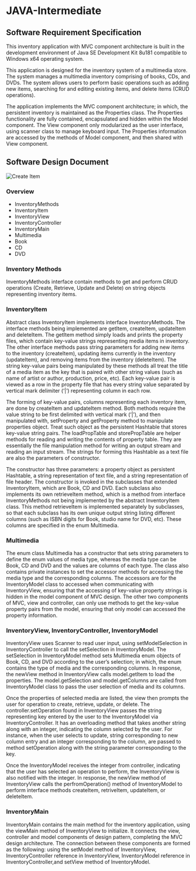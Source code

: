 # JAVA-Intermediate
## Software Requirement Specification
This inventory application with MVC component architecture is built in the development environment of Java SE Development Kit 8u181 compatible to Windows x64 operating system. 

This application is designed for the inventory system of a multimedia store. The system manages a multimedia inventory comprising of books, CDs, and DVDs. The system allows users to perform basic operations such as adding new items, searching for and editing existing items, and delete items (CRUD operations). 

The application implements the MVC component architecture; in which, the persistent inventory is maintained as the Properties class. The Properties functionality are fully contained, encapsulated and hidden within the Model component. The View component only modularized as the user interface, using scanner class to manage keyboard input. The Properties information are accessed by the methods of Model component, and then shared with View component.
## Software Design Document
![Create Item](https://i.imgur.com/wZSM4DK.jpg)
### Overview
- InventoryMethods
- InventoryItem
- InventoryView
- InventoryController
- InventoryMain
- Multimedia
- Book
- CD
- DVD
### Inventory Methods
InventoryMethods interface contain methods to get and perform CRUD operations (Create, Retrieve, Update and Delete) on string objects representing inventory items.
### InventoryItem
Abstract class InventoryItem implements interface InventoryMethods. The interface methods being implemented are getItem, createItem, updateItem and deleteItem. The getItem method simply loads and prints the property files, which contain key-value strings representing media items in inventory. The other interface methods pass string parameters for adding new items to the inventory (createItem), updating items currently in the inventory (updateItem), and removing items from the inventory (deleteItem). The string key-value pairs being manipulated by these methods all treat the title of a media item as the key that is paired with other string values (such as name of artist or author, production, price, etc). Each key-value pair is viewed as a row in the property file that has every string value separated by vertical mark delimiter (‘|’) representing column in each row. 

The forming of key-value pairs, columns representing each inventory item, are done by createItem and updateItem method. Both methods require the value string to be first delimited with vertical mark (‘|’), and then manipulated with, setProperty and getProperty method to manipulate properties object. Treat such object as the persistent Hashtable that stores key-value string pairs. The loadPropTable and storePropTable are helper methods for reading and writing the contents of property table. They are essentially the file manipulation method for writing an output stream and reading an input stream. The strings for forming this Hashtable as a text file are also the parameters of constructor.  

The constructor has three parameters: a property object as persistent Hashtable, a string representation of text file, and a string representation of file header. The constructor is invoked in the subclasses that extended InventoryItem, which are Book, CD and DVD. Each subclass also implements its own retrieveItem method, which is a method from interface InventoryMethods not being implemented by the abstract InventoryItem class. This method retrieveItem is implemented separately by subclasses, so that each subclass has its own unique output string listing different columns (such as ISBN digits for Book, studio name for DVD, etc). These columns are specified in the enum Multimedia.

### Multimedia
The enum class Multimedia has a constructor that sets string parameters to define the enum values of media type, whereas the media type can be Book, CD and DVD and the values are columns of each type. The class also contains private instances to set the accessor methods for accessing the media type and the corresponding columns. The accessors are for the InventoryModel class to accessed when communicating with InventoryView, ensuring that the accessing of key-value property strings is hidden in the model component of MVC design. The other two components of MVC, view and controller, can only use methods to get the key-value property pairs from the model, ensuring that only model can accessed the property information.

### InventoryView, InventoryController, InventoryModel
InventoryView uses Scanner to read user input, using setModelSelection in InventoryController to call the setSelection in InventoryModel. The setSelection in InventoryModel method sets Multimedia enum objects of Book, CD, and DVD according to the user’s selection; in which, the enum contains the type of media and the corresponding columns. In response, the newView method in InventoryView calls model.getItem to load the properties. The model.getSelection and model.getColumns are called from InventoryModel class to pass the user selection of media and its columns.

Once the properties of selected media are listed, the view then prompts the user for operation to create, retrieve, update, or delete. The controller.setOperation found in InventoryView passes the string representing key entered by the user to the InventoryModel via InventoryController. It has an overloading method that takes another string along with an integer, indicating the column selected by the user. For instance, when the user selects to update, string corresponding to new column entry and an integer corresponding to the column, are passed to method setOperation along with the string parameter corresponding to the key.

Once the InventoryModel receives the integer from controller, indicating that the user has selected an operation to perform, the InventoryView is also notified with the integer. In response, the newView method of InventoryView calls the perfromOperation() method of InventoryModel to perform interface methods createItem, retriveItem, updateItem, or deleteItem.

### InventoryMain
InventoryMain contains the main method for the inventory application, using the viewMain method of InventoryView to initialize. It connects the view, controller and model components of design pattern, completing the MVC design architecture. The connection between these components are formed as the following: using the setModel method of InventoryView, InventoryController reference in InventoryView, InventoryModel reference in InventoryController,and  setView method of InventoryModel.
